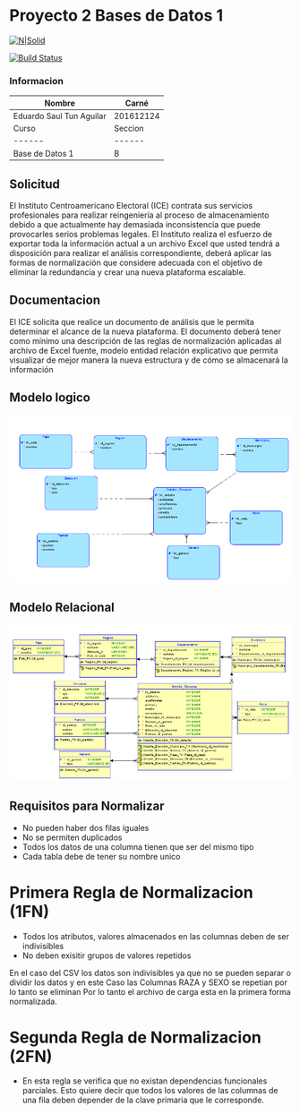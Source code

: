 # Proyecto 2 Bases de Datos 1

[![N|Solid](https://cldup.com/dTxpPi9lDf.thumb.png)](https://nodesource.com/products/nsolid)

[![Build Status](https://travis-ci.org/joemccann/dillinger.svg?branch=master)](https://travis-ci.org/joemccann/dillinger)

### Informacion
| Nombre | Carné |
| ------ | ------ |
| Eduardo Saul Tun Aguilar | 201612124|
| Curso | Seccion |
| ------ | ------ |
| Base de Datos 1 | B|

## Solicitud
El Instituto Centroamericano Electoral (ICE) contrata sus servicios profesionales para realizar reingeniería al proceso de almacenamiento debido a que actualmente hay demasiada inconsistencia que puede provocarles serios problemas legales. El Instituto realiza el esfuerzo de exportar toda la información actual a un archivo Excel que usted tendrá a disposición para realizar el análisis correspondiente, deberá aplicar las formas de normalización que considere adecuada con el objetivo de eliminar la redundancia y crear una nueva plataforma escalable. 

## Documentacion 
El ICE solicita que realice un documento de análisis que le permita determinar el alcance de la nueva plataforma. El documento deberá tener como mínimo una descripción de las reglas de normalización aplicadas al archivo de Excel fuente, modelo entidad relación explicativo que permita visualizar de mejor manera la nueva estructura y de cómo se almacenará la información

## Modelo logico
  ![imagen0](Logico.png)

## Modelo Relacional
  ![imagen0](Relational_1.png)

## Requisitos para Normalizar 
  - No pueden haber dos filas iguales
  - No se permiten duplicados
  - Todos los datos de una columna tienen que ser del mismo tipo 
  - Cada tabla debe de tener su nombre unico
 
# Primera Regla de Normalizacion (1FN)
  - Todos los atributos, valores almacenados en las columnas deben de ser indivisibles
  - No deben exisitir grupos de valores repetidos
  
  En el caso del CSV los datos son indivisibles ya que no se pueden separar o dividir los datos y en este Caso las Columnas RAZA y SEXO se repetian por lo tanto se eliminan
  Por lo tanto el archivo de carga esta en la primera forma normalizada.
  
 # Segunda Regla de Normalizacion (2FN)
  - En esta regla se verifica que no existan dependencias funcionales parciales. Esto quiere decir que todos los valores de las columnas de una fila deben depender de la clave 
    primaria que le corresponde.
